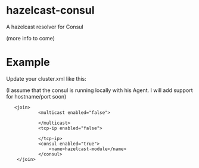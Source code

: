 # hazelcast-consul
A hazelcast resolver for Consul

(more info to come)

# Example

Update your cluster.xml like this:

(I assume that the consul is running locally with his Agent. I will add support
for hostname/port soon)

```
   <join>
            <multicast enabled="false">

            </multicast>
            <tcp-ip enabled="false">                

            </tcp-ip>
            <consul enabled="true">
                <name>hazelcast-module</name>
            </consul>
    </join>
```